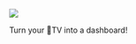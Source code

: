 ![](https://raw.githubusercontent.com/zats/BrowserTV/master/docs/screen.jpg)

Turn your TV into a dashboard!